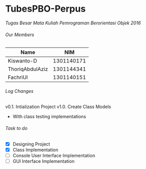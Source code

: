 # TubesPBO-Perpus
*Tugas Besar Mata Kuliah Pemrograman Berorientasi Objek 2016*

###### Our Members
| Name              | NIM           |
| ----------------- |:-------------:|
| Kiswanto-D    	| 1301140171    |
| ThoriqAbdulAziz   | 1301144341    |
| FachriUl	    	| 1301140151    |

###### Log Changes
v0.1. Intialization Project 
v1.0. Create Class Models 
  * With class testing implementations

###### Task to do
- [x] Designing Project
- [x] Class Implementation
- [ ] Console User Interface Implementation
- [ ] GUI Interface Implementation
